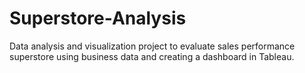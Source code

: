 # Superstore-Analysis
Data analysis and visualization project to evaluate sales performance superstore using business data and creating a dashboard in Tableau.
